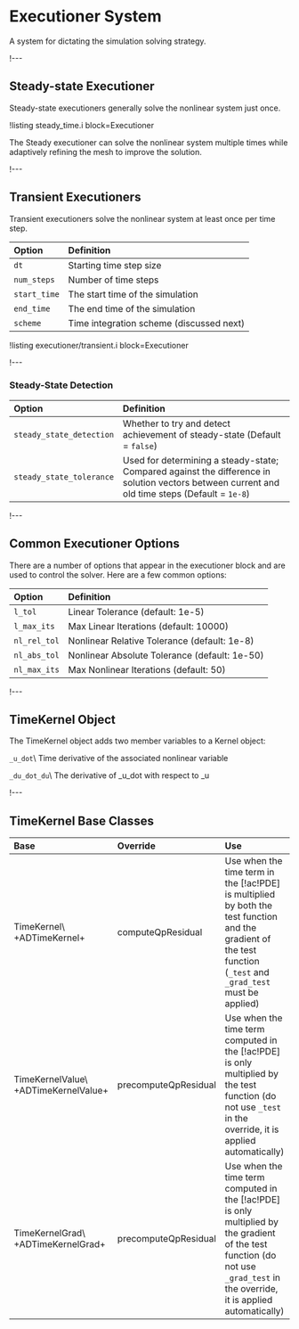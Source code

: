 # Executioner System

A system for dictating the simulation solving strategy.

!---

## Steady-state Executioner

Steady-state executioners generally solve the nonlinear system just once.

!listing steady_time.i block=Executioner

The Steady executioner can solve the nonlinear system multiple times while adaptively
refining the mesh to improve the solution.

!---

## Transient Executioners

Transient executioners solve the nonlinear system at least once per time step.

| Option | Definition
| :- | :- |
| `dt` | Starting time step size |
| `num_steps` | Number of time steps |
| `start_time` | The start time of the simulation |
| `end_time` | The end time of the simulation |
| `scheme` | Time integration scheme (discussed next) |


!listing executioner/transient.i block=Executioner

!---

### Steady-State Detection

| Option | Definition |
| :- | :- |
| `steady_state_detection` | Whether to try and detect achievement of steady-state (Default = `false`) |
| `steady_state_tolerance` | Used for determining a steady-state; Compared against the difference in solution vectors between current and old time steps (Default = `1e-8`) |

!---

## Common Executioner Options

There are a number of options that appear in the executioner block and are used to control the
solver. Here are a few common options:

| Option | Definition |
| :- | :- |
| `l_tol` | Linear Tolerance (default: 1e-5) |
| `l_max_its` | Max Linear Iterations (default: 10000) |
| `nl_rel_tol` | Nonlinear Relative Tolerance (default: 1e-8) |
| `nl_abs_tol` | Nonlinear Absolute Tolerance (default: 1e-50) |
| `nl_max_its` | Max Nonlinear Iterations (default: 50) |


!---

## TimeKernel Object

The TimeKernel object adds two member variables to a Kernel object:

`_u_dot`\\
Time derivative of the associated nonlinear variable

`_du_dot_du`\\
The derivative of _u_dot with respect to _u

!---

## TimeKernel Base Classes

| Base | Override | Use |
| :- | :- | :- |
| TimeKernel\\ +ADTimeKernel+ | computeQpResidual | Use when the time term in the [!ac!PDE] is multiplied by both the test function and the gradient of the test function (`_test` and `_grad_test` must be applied) |
| TimeKernelValue\\ +ADTimeKernelValue+ | precomputeQpResidual | Use when the time term computed in the [!ac!PDE] is only multiplied by the test function (do not use `_test` in the override, it is applied automatically) |
| TimeKernelGrad\\ +ADTimeKernelGrad+ | precomputeQpResidual | Use when the time term computed in the [!ac!PDE] is only multiplied by the gradient of the test function (do not use `_grad_test` in the override, it is applied automatically) |
